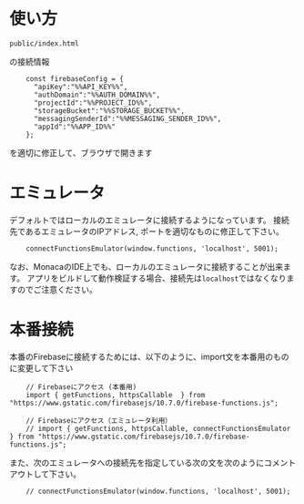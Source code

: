 # 使い方

```
public/index.html
```

の接続情報

```
    const firebaseConfig = {
      "apiKey":"%%API_KEY%%",
      "authDomain":"%%AUTH_DOMAIN%%",
      "projectId":"%%PROJECT_ID%%",
      "storageBucket":"%%STORAGE_BUCKET%%",
      "messagingSenderId":"%%MESSAGING_SENDER_ID%%",
      "appId":"%%APP_ID%%"
    };
```

を適切に修正して、ブラウザで開きます

# エミュレータ

デフォルトではローカルのエミュレータに接続するようになっています。
接続先であるエミュレータのIPアドレス, ポートを適切なものに修正して下さい。

```
    connectFunctionsEmulator(window.functions, 'localhost', 5001);
```

なお、MonacaのIDE上でも、ローカルのエミュレータに接続することが出来ます。
アプリをビルドして動作検証する場合、接続先は`localhost`ではなくなりますのでご注意ください。


# 本番接続

本番のFirebaseに接続するためには、以下のように、import文を本番用のものに変更して下さい

```
    // Firebaseにアクセス (本番用)
    import { getFunctions, httpsCallable  } from "https://www.gstatic.com/firebasejs/10.7.0/firebase-functions.js";

    // Firebaseにアクセス（エミュレータ利用）
    // import { getFunctions, httpsCallable, connectFunctionsEmulator  } from "https://www.gstatic.com/firebasejs/10.7.0/firebase-functions.js";
```

また、次のエミュレータへの接続先を指定している次の文を次のようにコメントアウトして下さい。

```
    // connectFunctionsEmulator(window.functions, 'localhost', 5001);
```
